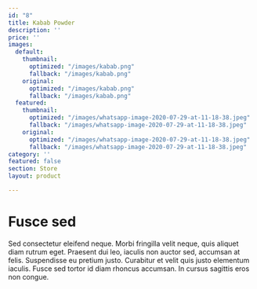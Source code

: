 ```yaml
---
id: "8"
title: Kabab Powder
description: ''
price: ''
images:
  default:
    thumbnail:
      optimized: "/images/kabab.png"
      fallback: "/images/kabab.png"
    original:
      optimized: "/images/kabab.png"
      fallback: "/images/kabab.png"
  featured:
    thumbnail:
      optimized: "/images/whatsapp-image-2020-07-29-at-11-18-38.jpeg"
      fallback: "/images/whatsapp-image-2020-07-29-at-11-18-38.jpeg"
    original:
      optimized: "/images/whatsapp-image-2020-07-29-at-11-18-38.jpeg"
      fallback: "/images/whatsapp-image-2020-07-29-at-11-18-38.jpeg"
category: ''
featured: false
section: Store
layout: product

---
```

# Fusce sed

Sed consectetur eleifend neque. Morbi fringilla velit neque, quis aliquet diam rutrum eget. Praesent dui leo, iaculis non auctor sed, accumsan at felis. Suspendisse eu pretium justo. Curabitur et velit quis justo elementum iaculis. Fusce sed tortor id diam rhoncus accumsan. In cursus sagittis eros non congue.